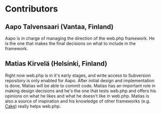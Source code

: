 # Contributors #

## Aapo Talvensaari (Vantaa, Finland) ##

Aapo is in charge of managing the direction of the web.php framework. He is the one that makes the final decisions on what to include in the framework.

## Matias Kirvelä (Helsinki, Finland) ##

Right now web.php is in it's early stages, and write access to Subversion repository is only  enabled for Aapo. After initial design and implementation is done, Matias will be able to commit code. Matias has an important role in making design decisions and he's the one that tests web.php and offers his opinions on what he likes and what he doesn't like in web.php. Matias is also a source of inspiration and his knowledge of other frameworks (e.g. [Cake](http://www.cakephp.org/)) really helps web.php.